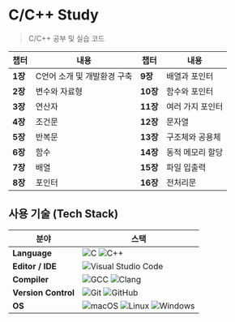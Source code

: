 # C/C++ Study  
> C/C++ 공부 및 실습 코드 

| 챕터  | 내용  | 챕터  | 내용  |
|------|------|------|------|
| **1장** | C언어 소개 및 개발환경 구축 | **9장** | 배열과 포인터 |
| **2장** | 변수와 자료형 | **10장** | 함수와 포인터 |
| **3장** | 연산자 | **11장** | 여러 가지 포인터 |
| **4장** | 조건문 | **12장** | 문자열 |
| **5장** | 반복문 | **13장** | 구조체와 공용체 |
| **6장** | 함수 | **14장** | 동적 메모리 할당 |
| **7장** | 배열 | **15장** | 파일 입출력 |
| **8장** | 포인터 | **16장** | 전처리문 |


## 사용 기술 (Tech Stack)
| 분야 | 스택 |
|----|------|
| **Language** | ![C](https://img.shields.io/badge/C-00599C?style=flat&logo=c&logoColor=white) ![C++](https://img.shields.io/badge/C++-00599C?style=flat&logo=cplusplus&logoColor=white) |
| **Editor / IDE** | ![Visual Studio Code](https://img.shields.io/badge/Visual%20Studio%20Code-007ACC?style=flat&logo=visual-studio-code&logoColor=white) |
| **Compiler** | ![GCC](https://img.shields.io/badge/GCC-5E97D0?style=flat&logo=gnu&logoColor=white) ![Clang](https://img.shields.io/badge/Clang-262D3A?style=flat) |
| **Version Control** | ![Git](https://img.shields.io/badge/Git-F05032?style=flat&logo=git&logoColor=white) ![GitHub](https://img.shields.io/badge/GitHub-181717?style=flat&logo=github&logoColor=white) |
| **OS** | ![macOS](https://img.shields.io/badge/macOS-000000?style=flat&logo=apple&logoColor=white) ![Linux](https://img.shields.io/badge/Linux-FCC624?style=flat&logo=linux&logoColor=black) ![Windows](https://img.shields.io/badge/Windows-0078D6?style=flat&logo=windows&logoColor=white) |
